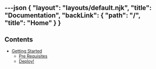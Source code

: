 ---json
{
  "layout": "layouts/default.njk",
  "title": "Documentation",
  "backLink": {
    "path": "/",
    "title": "Home"
  }
}
---

## Contents

- [Getting Started](/documentation/getting-started)
  - [Pre Requisites](/documentation/getting-started#pre-requisites)
  - [Deploy!](/documentation/getting-started#deploy)